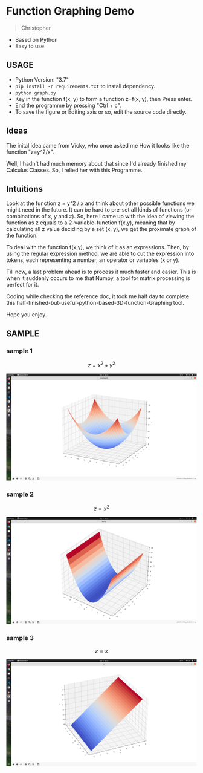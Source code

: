 # Function Graphing Demo
> Christopher 
* Based on Python
* Easy to use
## USAGE
* Python Version: "3.7"
* `pip install -r requirememts.txt` to install dependency.
* `python graph.py` 
* Key in the function f(x, y) to form a function z=f(x, y), then Press enter.
* End the programme by pressing "Ctrl + c".
* To save the figure or Editing axis or so, edit the source code directly.
## Ideas
The inital idea came from Vicky, who once asked me How it looks like the function "z=y^2/x".

Well, I hadn't had much memory about that since I'd already finished my Calculus Classes. So, I relied her with this Programme.

## Intuitions
Look at the function z = y^2 / x and think about other possible functions we might need in the future. It can be hard to pre-set all kinds of functions (or combinations of x, y and z). So, here I came up with the idea of viewing the function as z equals to a 2-variable-function f(x,y), meaning that by calculating all z value deciding by a set (x, y), we get the proximate graph of the function. 

To deal with the function f(x,y), we think of it as an expressions. Then, by using the regular expression method, we are able to cut the expression into tokens, each representing a number, an operator or variables (x or y).

Till now, a last problem ahead is to process it much faster and easier. This is when it suddenly occurs to me that Numpy, a tool for matrix processing is perfect for it. 

Coding while checking the reference doc, it took me half day to complete this half-finished-but-useful-python-based-3D-function-Graphing tool.

Hope you enjoy.

## SAMPLE

### sample 1
$$
z=x^2+y^2
$$

!['z=x^2+y^2'](img/Screenshot%20from%202021-09-11%2000-31-37.png)

### sample 2
$$
z=x^2
$$

!['z=x^2'](img/Screenshot%20from%202021-09-11%2000-31-22.png)

### sample 3

$$
z=x
$$

!['z=x'](img/Screenshot%20from%202021-09-11%2000-31-07.png)

